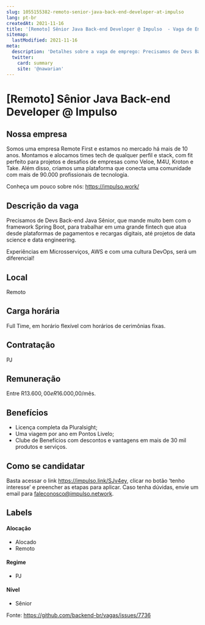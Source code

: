 ```yaml
---
slug: 1055155382-remoto-senior-java-back-end-developer-at-impulso
lang: pt-br
createdAt: 2021-11-16
title: '[Remoto] Sênior Java Back-end Developer @ Impulso  - Vaga de Emprego'
sitemap:
  lastModified: 2021-11-16
meta:
  description: 'Detalhes sobre a vaga de emprego: Precisamos de Devs Back-end Java Sênior, que mande muito bem com o framework Spring Boot, para trabalhar em uma grande fintech que atua desde plataformas de pagamentos e recargas digitais, até projetos de data science e data engineering. Experiências em Microsserviços, AWS e com uma cultura DevOps, será um diferencial!'
  twitter:
    card: summary
    site: '@nawarian'
---
```


# [Remoto] Sênior Java Back-end Developer @ Impulso 

## Nossa empresa

Somos uma empresa Remote First e estamos no mercado há mais de 10 anos. Montamos e alocamos times tech de qualquer perfil e stack, com fit perfeito para projetos e desafios de empresas como Veloe, M4U, Kroton e Take. Além disso, criamos uma plataforma que conecta uma comunidade com mais de 90.000 profissionais de tecnologia.

Conheça um pouco sobre nós: https://impulso.work/

## Descrição da vaga

Precisamos de Devs Back-end Java Sênior, que mande muito bem com o framework Spring Boot, para trabalhar em uma grande fintech que atua desde plataformas de pagamentos e recargas digitais, até projetos de data science e data engineering.

Experiências em Microsserviços, AWS e com uma cultura DevOps, será um diferencial!

## Local

Remoto

## Carga horária

Full Time, em horário flexível com horários de cerimônias fixas.

## Contratação

PJ 

## Remuneração

Entre R$13.600,00 e R$16.000,00/mês.

## Benefícios

- Licença completa da Pluralsight;
- Uma viagem por ano em Pontos Livelo;
- Clube de Benefícios com descontos e vantagens em mais de 30 mil produtos e serviços.

## Como se candidatar

Basta acessar o link https://impulso.link/SJv4ey, clicar no botão ‘tenho interesse’ e preencher as etapas para aplicar. Caso tenha dúvidas, envie um email para faleconosco@impulso.network.

## Labels
<!-- retire os labels que não fazem sentido à vaga -->

#### Alocação
- Alocado
- Remoto

#### Regime

- PJ

#### Nível

- Sênior





Fonte: https://github.com/backend-br/vagas/issues/7736